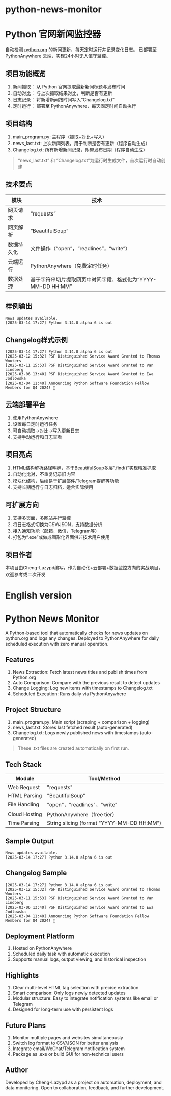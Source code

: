 # python-news-monitor
# Python 官网新闻监控器
自动检测 [python.org](http://www.python.org) 的新闻更新，每天定时运行并记录变化日志。
已部署至 PythonAnywhere 云端，实现24小时无人值守监控。

## 项目功能概览
1. 新闻抓取： 从 Python 官网提取最新新闻标题与发布时间
2. 自动对比： 与上次抓取结果对比，判断是否有更新
3. 日志记录： 将新增新闻按时间写入“Changelog.txt”
4. 定时运行： 部署至 PythonAnywhere，每天固定时间自动执行

## 项目结构
1. main_program.py: 主程序（抓取+对比+写入）
2. news_last.txt: 上次新闻列表，用于判断是否有更新（程序自动生成）
3. Changelog.txt: 所有新增新闻记录，附带发布日期（程序自动生成）
>“news_last.txt” 和 “Changelog.txt”为运行时生成文件，首次运行时自动创建

## 技术要点
模块       | 技术
-----------|------------
网页请求    |“requests”
网页解析    |“BeautifulSoup”
数据持久化   |文件操作（“open”，“readlines”，“write”）
云端运行    |PythonAnywhere（免费定时任务）
数据处理    |基于字符串切片提取网页中时间字段，格式化为“YYYY-MM-DD HH:MM”

## 样例输出

```text
News updates available.
[2025-03-14 17:27] Python 3.14.0 alpha 6 is out
```

## Changelog样式示例
```text
[2025-03-14 17:27] Python 3.14.0 alpha 6 is out
[2025-03-12 15:32] PSF Distinguished Service Award Granted to Thomas Wouters
[2025-03-11 15:53] PSF Distinguished Service Award Granted to Van Lindberg
[2025-03-06 13:40] PSF Distinguished Service Award Granted to Ewa Jodlowska
[2025-03-04 11:40] Announcing Python Software Foundation Fellow Members for Q4 2024! 🎉
```

## 云端部署平台
1. 使用PythonAnywhere
2. 设置每日定时运行任务
3. 可自动抓取->对比->写入更新日志
4. 支持手动运行和日志查看

## 项目亮点
1. HTML结构解析路径明确，基于BeautifulSoup多层“.find()”实现精准抓取
2. 自动化比对，不重复记录旧内容
3. 模块化结构，后续易于扩展邮件/Telegram提醒等功能
4. 支持长期运行与日志归档，适合实际使用

## 可扩展方向
1. 支持多页面，多网站并行监控
2. 将日志格式切换为CSV/JSON，支持数据分析
3. 接入通知功能（邮箱，微信，Telegram等）
4. 打包为“.exe”或做成图形化界面供非技术用户使用

## 项目作者
本项目由Cheng-Lazypd编写，作为自动化+云部署+数据监控方向的实战项目，欢迎参考或二次开发


# English version
# Python News Monitor
A Python-based tool that automatically checks for news updates on python.org and logs any changes. Deployed to PythonAnywhere for daily scheduled execution with zero manual operation.

## Features
1. News Extraction: Fetch latest news titles and publish times from Python.org
2. Auto Comparison: Compare with the previous result to detect updates
3. Change Logging: Log new items with timestamps to Changelog.txt
4. Scheduled Execution: Runs daily via PythonAnywhere

## Project Structure
1. main_program.py: Main script (scraping + comparison + logging)
2. news_last.txt: Stores last fetched result (auto-generated)
3. Changelog.txt: Logs newly published news with timestamps (auto-generated)
>These .txt files are created automatically on first run.

## Tech Stack
Module         | Tool/Method
---------------|------------
Web Request    |"requests"
HTML Parsing   |"BeautifulSoup"
File Handling  |"open"，"readlines"，"write"
Cloud Hosting  |PythonAnywhere（free tier）
Time Parsing   |String slicing (format "YYYY-MM-DD HH:MM")

## Sample Output

```text
News updates available.
[2025-03-14 17:27] Python 3.14.0 alpha 6 is out
```

## Changelog Sample
```text
[2025-03-14 17:27] Python 3.14.0 alpha 6 is out
[2025-03-12 15:32] PSF Distinguished Service Award Granted to Thomas Wouters
[2025-03-11 15:53] PSF Distinguished Service Award Granted to Van Lindberg
[2025-03-06 13:40] PSF Distinguished Service Award Granted to Ewa Jodlowska
[2025-03-04 11:40] Announcing Python Software Foundation Fellow Members for Q4 2024! 🎉
```

## Deployment Platform
1. Hosted on PythonAnywhere
2. Scheduled daily task with automatic execution
3. Supports manual logs, output viewing, and historical inspection

## Highlights
1. Clear multi-level HTML tag selection with precise extraction
2. Smart comparison: Only logs newly detected updates
3. Modular structure: Easy to integrate notification systems like email or Telegram
4. Designed for long-term use with persistent logs

## Future Plans
1. Monitor multiple pages and websites simultaneously
2. Switch log format to CSV/JSON for better analysis
3. Integrate email/WeChat/Telegram notification system
4. Package as .exe or build GUI for non-technical users

## Author
Developed by Cheng-Lazypd as a project on automation, deployment, and data monitoring. Open to collaboration, feedback, and further development.
